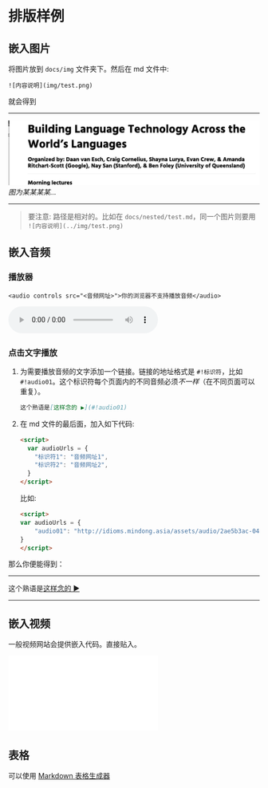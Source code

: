 # 排版样例

## 嵌入图片

将图片放到 `docs/img` 文件夹下。然后在 md 文件中:

```
![内容说明](img/test.png)
```

就会得到
 
---

![内容说明](img/test.png)
*图为某某某某...*

---

> 要注意: 路径是相对的。比如在 `docs/nested/test.md`，同一个图片则要用 `![内容说明](../img/test.png)`

## 嵌入音频 

### 播放器

```
<audio controls src="<音频网址>">你的浏览器不支持播放音频</audio>
```
<audio controls src="http://idioms.mindong.asia/assets/audio/2ae5b3ac-0408-4028-a9a0-5b642a219a56.mp3">
你的浏览器不支持播放音频
</audio>

### 点击文字播放 

1. 为需要播放音频的文字添加一个链接。链接的地址格式是 `#!标识符`，比如 `#!audio01`。这个标识符每个页面内的不同音频必须*不一样*（在不同页面可以重复）。

    ```markdown
    这个熟语是[这样念的 ▶️](#!audio01)
    ```

2. 在 md 文件的最后面，加入如下代码:

    ```html
    <script>
      var audioUrls = {
        "标识符1": "音频网址1",
        "标识符2": "音频网址2",
      }
    </script>
    ```
    比如:
    ```html
    <script>
    var audioUrls = {
        "audio01": "http://idioms.mindong.asia/assets/audio/2ae5b3ac-0408-4028-a9a0-5b642a219a56.mp3",
    }
    </script>
    ```

那么你便能得到：

---

这个熟语是[这样念的 ▶️](#!audio01)

---


## 嵌入视频

一般视频网站会提供嵌入代码。直接贴入。

<iframe src="//player.bilibili.com/player.html?aid=29214945&cid=50885854&page=1" scrolling="no" border="0" frameborder="no" framespacing="0" allowfullscreen="true"> </iframe>

## 表格

可以使用 [Markdown 表格生成器](https://tool.lu/tables/)


<script>
var audioUrls = {
    "audio01": "http://idioms.mindong.asia/assets/audio/2ae5b3ac-0408-4028-a9a0-5b642a219a56.mp3",
}
</script>
